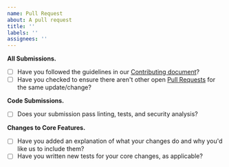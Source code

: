```yaml
---
name: Pull Request
about: A pull request
title: ''
labels: ''
assignees: ''
---
```


[pull_requests]: https://github.com/controlplaneio/badrobot/pulls?q=is%3Apr+is%3Aopen+sort%3Aupdated-desc

<!-- You can erase any parts of this template not applicable to your Pull Request. -->

**All Submissions.**

- [ ] Have you followed the guidelines in our [Contributing document](../../CONTRIBUTING.md)?
- [ ] Have you checked to ensure there aren't other open [Pull Requests][pull_requests] for the same update/change?

**Code Submissions.**

- [ ] Does your submission pass linting, tests, and security analysis?

**Changes to Core Features.**

- [ ] Have you added an explanation of what your changes do and why you'd like us to include them?
- [ ] Have you written new tests for your core changes, as applicable?
